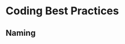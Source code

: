<link rel="stylesheet" href="{{baseUrl}}/css/textbook.css">

<div class="website-content main">

# Coding Best Practices

## Naming

<panel type="seamless" header="**Use Nouns for Things and Verbs for Actions** :one:" alt="nouns and verbs">
  <include src="practice-nounsAndVerbsAsNames/index.md#main" />
</panel>


</div>
